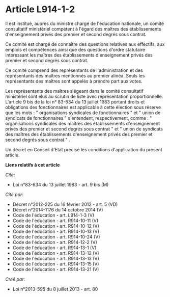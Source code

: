 # Article L914-1-2

Il est institué, auprès du ministre chargé de l'éducation nationale, un comité consultatif ministériel compétent à l'égard
des maîtres des établissements d'enseignement privés des premier et second degrés sous contrat. 

Ce comité est chargé de connaître des questions relatives aux effectifs, aux emplois et compétences ainsi que des questions
d'ordre statutaire intéressant les maîtres des établissements d'enseignement privés des premier et second degrés sous
contrat. 

Ce comité comprend des représentants de l'administration et des représentants des maîtres mentionnés au premier alinéa. Seuls
les représentants des maîtres sont appelés à prendre part aux votes. 

Les représentants des maîtres siégeant dans le comité consultatif ministériel sont élus au scrutin de liste avec
représentation proportionnelle. L'article 9 bis de la loi n° 83-634 du 13 juillet 1983 portant droits et obligations des
fonctionnaires est applicable à cette élection sous réserve que les mots : " organisations syndicales de fonctionnaires " et
" union de syndicats de fonctionnaires " s'entendent, respectivement, comme : " organisations syndicales des maîtres des
établissements d'enseignement privés des premier et second degrés sous contrat " et " union de syndicats des maîtres des
établissements d'enseignement privés des premier et second degrés sous contrat " . 

Un décret en Conseil d'Etat précise les conditions d'application du présent article.

**Liens relatifs à cet article**

_Cite_:

  - Loi n°83-634 du 13 juillet 1983 - art. 9 bis (M)

_Cité par_:

  - Décret n°2012-225 du 16 février 2012 - art. 5 (VD)
  - Décret n°2014-1176 du 14 octobre 2014 (V)
  - Code de l'éducation - art. L914-1-3 (V)
  - Code de l'éducation - art. R914-10-11 (V)
  - Code de l'éducation - art. R914-10-12 (V)
  - Code de l'éducation - art. R914-10-13 (V)
  - Code de l'éducation - art. R914-10-24 (V)
  - Code de l'éducation - art. R914-12-2 (V)
  - Code de l'éducation - art. R914-13-1 (V)
  - Code de l'éducation - art. R914-13-12 (V)
  - Code de l'éducation - art. R914-13-13 (V)
  - Code de l'éducation - art. R914-13-15 (V)
  - Code de l'éducation - art. R914-13-21 (V)

_Créé par_:

  - Loi n°2013-595 du 8 juillet 2013 - art. 80
